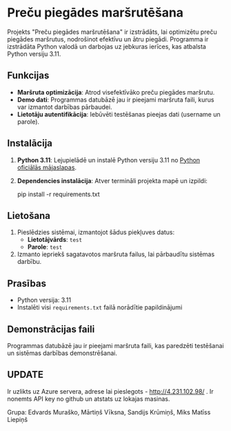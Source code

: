 # Preču piegādes maršrutēšana

Projekts "Preču piegādes maršrutēšana" ir izstrādāts, lai optimizētu preču piegādes maršrutus, nodrošinot efektīvu un ātru piegādi. Programma ir izstrādāta Python valodā un darbojas uz jebkuras ierīces, kas atbalsta Python versiju 3.11.

## Funkcijas

- **Maršruta optimizācija**: Atrod visefektīvāko preču piegādes maršrutu.
- **Demo dati**: Programmas datubāzē jau ir pieejami maršruta faili, kurus var izmantot darbības pārbaudei.
- **Lietotāju autentifikācija**: Iebūvēti testēšanas pieejas dati (username un parole).

## Instalācija

1. **Python 3.11**: Lejupielādē un instalē Python versiju 3.11 no [Python oficiālās mājaslapas](https://www.python.org/downloads/).
2. **Dependencies instalācija**: Atver termināli projekta mapē un izpildi:
   
   pip install -r requirements.txt

## Lietošana


1. Pieslēdzies sistēmai, izmantojot šādus piekļuves datus:
   - **Lietotājvārds**: `test`
   - **Parole**: `test`
2. Izmanto iepriekš sagatavotos maršruta failus, lai pārbaudītu sistēmas darbību.

## Prasības

- Python versija: 3.11
- Instalēti visi `requirements.txt` failā norādītie papildinājumi

## Demonstrācijas faili

Programmas datubāzē jau ir pieejami maršruta faili, kas paredzēti testēšanai un sistēmas darbības demonstrēšanai.

## UPDATE

Ir uzlikts uz Azure servera, adrese lai pieslegots - http://4.231.102.98/ . 
Ir nonemts API key no github un atstats uz lokajas masinas.

Grupa: Edvards Muraško, Mārtiņš Vīksna, Sandijs Krūmiņš, Miks Matīss Liepiņš


